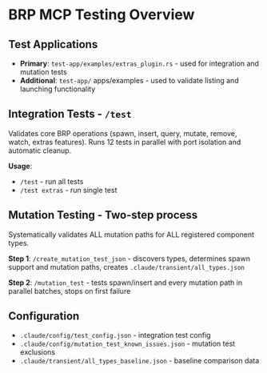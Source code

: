 # BRP MCP Testing Overview

## Test Applications
- **Primary**: `test-app/examples/extras_plugin.rs` - used for integration and mutation tests
- **Additional**: `test-app/` apps/examples - used to validate listing and launching functionality

## Integration Tests - `/test`
Validates core BRP operations (spawn, insert, query, mutate, remove, watch, extras features).
Runs 12 tests in parallel with port isolation and automatic cleanup.

**Usage**:
- `/test` - run all tests
- `/test extras` - run single test

## Mutation Testing - Two-step process
Systematically validates ALL mutation paths for ALL registered component types.

**Step 1**: `/create_mutation_test_json` - discovers types, determines spawn support and mutation paths, creates `.claude/transient/all_types.json`

**Step 2**: `/mutation_test` - tests spawn/insert and every mutation path in parallel batches, stops on first failure

## Configuration
- `.claude/config/test_config.json` - integration test config
- `.claude/config/mutation_test_known_issues.json` - mutation test exclusions
- `.claude/transient/all_types_baseline.json` - baseline comparison data

